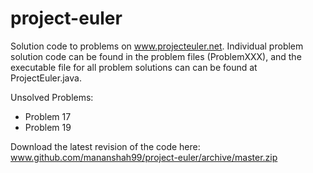 project-euler
=============

Solution code to problems on www.projecteuler.net. Individual problem solution code can be found in the problem files (ProblemXXX), and the executable file for all problem solutions can can be found at ProjectEuler.java. 

Unsolved Problems:
- Problem 17
- Problem 19

Download the latest revision of the code here: www.github.com/mananshah99/project-euler/archive/master.zip
